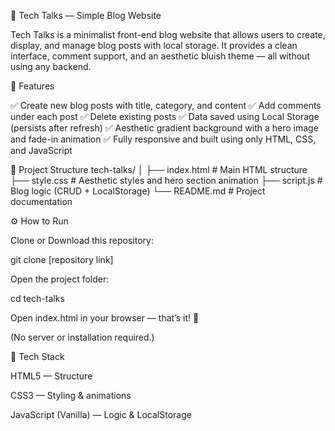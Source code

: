 🧠 Tech Talks — Simple Blog Website

Tech Talks is a minimalist front-end blog website that allows users to create, display, and manage blog posts with local storage. It provides a clean interface, comment support, and an aesthetic bluish theme — all without using any backend.

🚀 Features

✅ Create new blog posts with title, category, and content ✅ Add comments under each post ✅ Delete existing posts ✅ Data saved using Local Storage (persists after refresh) ✅ Aesthetic gradient background with a hero image and fade-in animation ✅ Fully responsive and built using only HTML, CSS, and JavaScript

🧩 Project Structure tech-talks/ │ ├── index.html # Main HTML structure ├── style.css # Aesthetic styles and hero section animation ├── script.js # Blog logic (CRUD + LocalStorage) └── README.md # Project documentation

⚙ How to Run

Clone or Download this repository:

git clone [repository link]

Open the project folder:

cd tech-talks

Open index.html in your browser — that’s it! 🎉

(No server or installation required.)

🎨 Tech Stack

HTML5 — Structure

CSS3 — Styling & animations

JavaScript (Vanilla) — Logic & LocalStorage
